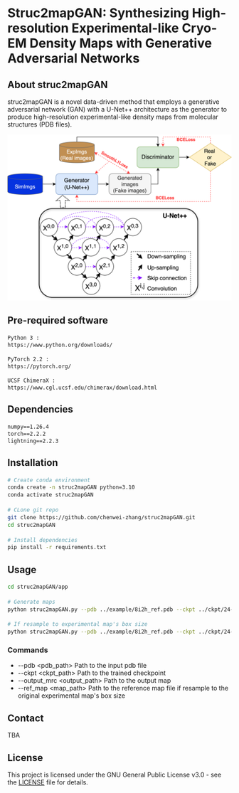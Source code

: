 <!-- <div align="center"> -->

# Struc2mapGAN: Synthesizing High-resolution Experimental-like Cryo-EM Density Maps with Generative Adversarial Networks

<!-- </div> -->

## About struc2mapGAN
struc2mapGAN is a novel data-driven method that employs a generative adversarial network (GAN) with a U-Net++ architecture as the generator to produce high-resolution experimental-like density maps from molecular structures (PDB files). 

![struc2map_model](./assets/GAN-architecture.png)   


## Pre-required software

```
Python 3 : 
https://www.python.org/downloads/  

PyTorch 2.2 : 
https://pytorch.org/

UCSF ChimeraX :
https://www.cgl.ucsf.edu/chimerax/download.html
```


## Dependencies
```
numpy==1.26.4
torch==2.2.2
lightning==2.2.3
```

## Installation

```bash
# Create conda environment
conda create -n struc2mapGAN python=3.10
conda activate struc2mapGAN

# CLone git repo
git clone https://github.com/chenwei-zhang/struc2mapGAN.git
cd struc2mapGAN

# Install dependencies
pip install -r requirements.txt
```

## Usage
```bash
cd struc2mapGAN/app

# Generate maps
python struc2mapGAN.py --pdb ../example/8i2h_ref.pdb --ckpt ../ckpt/24-0517-132907-last.ckpt --output_mrc ../example/8i2h_struc2mapGAN.mrc

# If resample to experimental map's box size
python struc2mapGAN.py --pdb ../example/8i2h_ref.pdb --ckpt ../ckpt/24-0517-132907-last.ckpt --output_mrc ../example/8i2h_struc2mapGAN.mrc --ref_map ../example/emd_35136.map
```

### Commands

- --pdb <pdb_path>  Path to the input pdb file
- --ckpt <ckpt_path>  Path to the trained checkpoint
- --output_mrc <output_path> Path to the output map
- --ref_map <map_path> Path to the reference map file if resample to the original experimental map's box size



## Contact
<!-- Chenwei Zhang (cwzhang@cs.ubc.ca) -->
TBA



## License

This project is licensed under the GNU General Public License v3.0 - see the [LICENSE](LICENSE) file for details.